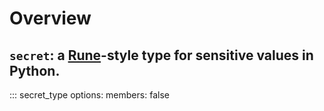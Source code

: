 # Overview

## `secret`: a [Rune](https://github.com/google/rune)-style type for sensitive values in Python.

<!-- prettier-ignore -->
::: secret_type
    options:
      members: false
